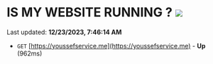 # IS MY WEBSITE RUNNING ? [![](https://img.shields.io/static/v1?label=Sponsor&message=%E2%9D%A4&logo=GitHub&color=%23fe8e86)](https://github.com/sponsors/<username>)

Last updated: **12/23/2023, 7:46:14 AM**

- `GET` [https://youssefservice.me](https://youssefservice.me) - **Up** (962ms)
